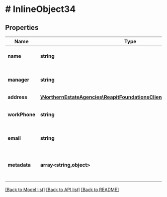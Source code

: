 # # InlineObject34

## Properties

Name | Type | Description | Notes
------------ | ------------- | ------------- | -------------
**name** | **string** | The name of the office |
**manager** | **string** | The name of the office manager | [optional]
**address** | [**\NorthernEstateAgencies\ReapitFoundationsClient\Model\OfficesAddress**](OfficesAddress.md) |  |
**workPhone** | **string** | The work phone number of the office | [optional]
**email** | **string** | The email address of the office | [optional]
**metadata** | **array<string,object>** | App specific metadata to set against the office | [optional]

[[Back to Model list]](../../README.md#models) [[Back to API list]](../../README.md#endpoints) [[Back to README]](../../README.md)

